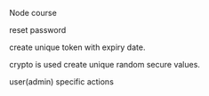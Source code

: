 Node course

reset password

create unique token with expiry date.

crypto is used create unique random secure values.

user(admin) specific actions